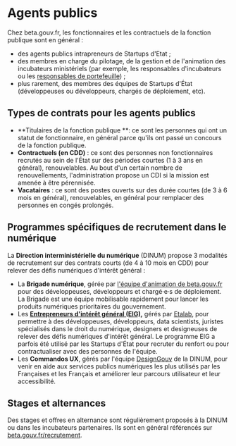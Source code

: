# Agents publics

Chez beta.gouv.fr, les fonctionnaires et les contractuels de la fonction publique sont en général :

* des agents publics intrapreneurs de Startups d'Etat ;
* des membres en charge du pilotage, de la gestion et de l'animation des incubateurs ministériels (par exemple, les responsables d'incubateurs ou les [responsables de portefeuille](../../../gerer-sa-startup-detat-ou-de-territoires-au-quotidien/decouvrir-les-differents-metiers-dune-startup-detat/responsables-de-portefeuille.md)) ; 
* plus rarement, des membres des équipes de Startups d'État (développeuses ou développeurs, chargés de déploiement, etc).

## Types de contrats pour les agents publics

* **Titulaires de la fonction publique **: ce sont les personnes qui ont un statut de fonctionnaire, en général parce qu'ils ont passé un concours de la fonction publique.
* **Contractuels (en CDD)** : ce sont des personnes non fonctionnaires recrutés au sein de l'État sur des périodes courtes (1 à 3 ans en général), renouvelables. Au bout d'un certain nombre de renouvellements, l'administration propose un CDI si la mission est amenée à être pérennisée.
* **Vacataires** : ce sont des postes ouverts sur des durée courtes (de 3 à 6 mois en général), renouvelables, en général pour remplacer des personnes en congés prolongés.

## Programmes spécifiques de recrutement dans le numérique

La **Direction interministérielle du numérique** (DINUM) propose 3 modalités de recrutement sur des contrats courts (de 4 à 10 mois en CDD) pour relever des défis numériques d'intérêt général : 

* La **Brigade numérique**, gérée par [l'équipe d'animation de beta.gouv.fr ](../../actions-transverses/equipe-danimation.md)pour des développeuses, développeurs et chargé·e·s de déploiement. La Brigade est une équipe mobilisable rapidement pour lancer les produits numériques prioritaires du gouvernement. 
* Les [**Entrepreneurs d'intérêt général (EIG),**](https://entrepreneur-interet-general.etalab.gouv.fr) gérés par [Etalab](https://etalab.gouv.fr), pour permettre à des développeuses, développeurs, data scientists, juristes spécialisés dans le droit du numérique,  designers et designeuses de relever des défis numériques d'intérêt général. Le programme EIG a parfois été utilisé par les Startups d'État pour recruter du renfort ou pour contractualiser avec des personnes de l'équipe. 
* Les **Commandos UX**, gérés par l'équipe [DesignGouv](https://design.numerique.gouv.fr) de la DINUM, pour venir en aide aux services publics numériques les plus utilisés par les Françaises et les Français et améliorer leur parcours utilisateur et leur accessibilité. 

## Stages et alternances

Des stages et offres en alternance sont régulièrement proposés à la DINUM ou dans les incubateurs partenaires. Ils sont en général référencés sur [beta.gouv.fr/recrutement](https://beta.gouv.fr/recrutement). 
